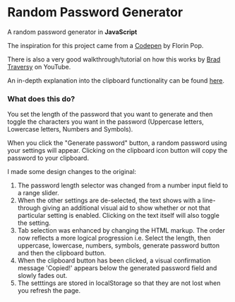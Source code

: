 # Random Password Generator
A random password generator in **JavaScript**

The inspiration for this project came from a [Codepen](https://codepen.io/FlorinPop17/pen/BaBePej) by Florin Pop.

There is also a very good walkthrough/tutorial on how this works by [Brad Traversy](https://www.youtube.com/watch?v=duNmhKgtcsI) on YouTube.

An in-depth explanation into the clipboard functionality can be found [here](https://hackernoon.com/copying-text-to-clipboard-with-javascript-df4d4988697f).

### What does this do?

You set the length of the password that you want to generate and then toggle the characters you want in the password (Uppercase letters, Lowercase letters, Numbers and Symbols).

When you click the "Generate password" button, a random password using your settings will appear. Clicking on the clipboard icon button will copy the password to your clipboard.

I made some design changes to the original:

1. The password length selector was changed from a number input field to a range slider.
2. When the other settings are de-selected, the text shows with a line-through giving an additional visual aid to show whether or not that particular setting is enabled. Clicking on the text itself will also toggle the setting. 
3. Tab selection was enhanced by changing the HTML markup. The order now reflects a more logical progression i.e. Select the length, then uppercase, lowercase, numbers, symbols, generate password button and then the clipboard button.
4. When the clipboard button has been clicked, a visual confirmation message 'Copied!' appears below the generated password field and slowly fades out.
5. The setttings are stored in localStorage so that they are not lost when you refresh the page.